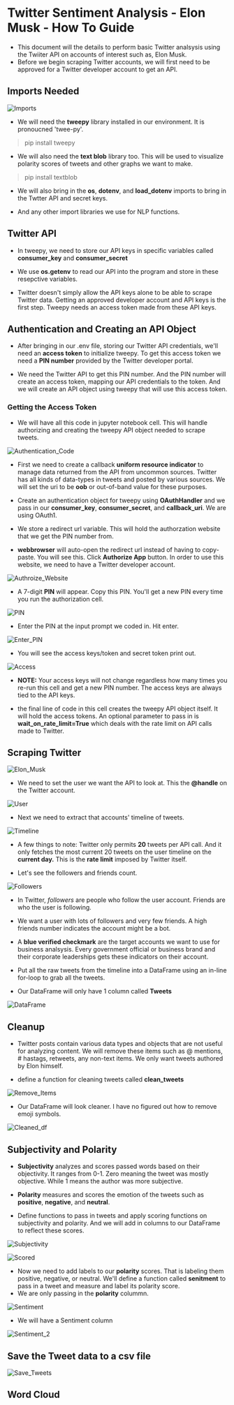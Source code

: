 # Twitter Sentiment Analysis - Elon Musk - How To Guide

* This document will the details to perform basic Twitter analsysis using the Twiiter API on accounts of interest such as, Elon Musk.
* Before we begin scraping Twitter accounts, we will first need to be approved for a Twitter developer account to get an API.

## Imports Needed

![Imports](images/Imports.PNG)

* We will need the **tweepy** library installed in our environment. It is pronoucned 'twee-py'.

> pip install tweepy

* We will also need the **text blob** library too. This will be used to visualize polarity scores of tweets and other graphs we want to make.

> pip install textblob

* We will also bring in the **os**, **dotenv**, and **load_dotenv** imports to bring in the Twtter API and secret keys.

* And any other import libraries we use for NLP functions.

## Twitter API

* In tweepy, we need to store our API keys in specific variables called **consumer_key** and **consumer_secret**

* We use **os.getenv** to read our API into the program and store in these resepctive variables.

* Twitter doesn't simply allow the API keys alone to be able to scrape Twitter data. Getting an approved developer account and API keys is the first step. Tweepy needs an access token made from these API keys. 

## Authentication and Creating an API Object

* After bringing in our .env file, storing our Twitter API credentials, we'll need an **access token** to initialize tweepy. To get this access token we need a **PIN number** provided by the Twitter developer portal.

* We need the Twitter API to get this PIN number. And the PIN number will create an access token, mapping our API credentials to the token. And we will create an API object using tweepy that will use this access token.  

### Getting the Access Token

* We will have all this code in jupyter notebook cell. This will handle authorizing and creating the tweepy API object needed to scrape tweets. 

![Authentication_Code](Tweepy_authorize.PNG)

* First we need to create a callback **uniform resource indicator** to manage data returned from the API from uncommon sources. Twitter has all kinds of data-types in tweets and posted by various sources. We will set the uri to be **oob** or out-of-band value for these purposes.

* Create an authentication object for tweepy using **OAuthHandler** and we pass in our **consumer_key**, **consumer_secret**, and **callback_uri**. We are using OAuth1.

* We store a redirect url variable. This will hold the authorzation website that we get the PIN number from.

* **webbrowser** will auto-open the redirect url instead of having to copy-paste. You will see this. Click **Authorize App** button.  In order to use this website, we need to have a Twitter developer account. 

![Authroize_Website](images/Authorize.PNG)

* A 7-digit **PIN** will appear. Copy this PIN. You'll get a new PIN every time you run the authorization cell. 

![PIN](images/PIN.PNG)

* Enter the PIN at the input prompt we coded in. Hit enter.

![Enter_PIN](images/Enter_PIN.PNG)

* You will see the access keys/token and secret token print out.

![Access](images/access_keys_2.jpg)

* **NOTE:** Your access keys will not change regardless how many times you re-run this cell and get a new PIN number. The access keys are always tied to the API keys.  

* the final line of code in this cell creates the tweepy API object itself. It will hold the access tokens. An optional parameter to pass in is **wait_on_rate_limit=True** which deals with the rate limit on API calls made to Twitter.

## Scraping Twitter

![Elon_Musk](images/elon_account.PNG)

* We need to set the user we want the API to look at. This the **@handle** on the Twitter account.

![User](images/set_user.PNG)

* Next we need to extract that accounts' timeline of tweets.

![Timeline](images/set_timeline.PNG)

* A few things to note: Twitter only permits **20** tweets per API call. And it only fetches the most current 20 tweets on the user timeline on the **current day.** This is the **rate limit** imposed by Twitter itself.

* Let's see the followers and friends count.

![Followers](images/see_followers.PNG)

* In Twitter, *followers* are people who follow the user account. Friends are who the user is following.
* We want a user with lots of followers and very few friends. A high friends number indicates the account might be a bot.
* A **blue verified checkmark** are the target accounts we want to use for business analsysis. Every government official or business brand and their corporate leaderships gets these indicators on their account.  

* Put all the raw tweets from the timeline into a DataFrame using an in-line for-loop to grab all the tweets.
* Our DataFrame will only have 1 column called **Tweets**

![DataFrame](images/dataframe.PNG)

## Cleanup

* Twitter posts contain various data types and objects that are not useful for analyzing content. We will remove these items such as @ mentions, # hastags, retweets, any non-text items. We only want tweets authored by Elon himself.

* define a function for cleaning tweets called **clean_tweets**

![Remove_Items](images/clean_tweets_.PNG)

* Our DataFrame will look cleaner. I have no figured out how to remove emoji symbols.

![Cleaned_df](images/cleaned_df.PNG)

## Subjectivity and Polarity

* **Subjectivity** analyzes and scores passed words based on their objectivity. It ranges from 0-1. Zero meaning the tweet was mostly objective. While 1 means the author was more subjective.

* **Polarity** measures and scores the emotion of the tweets such as **positive**, **negative**, and **neutral**.

* Define functions to pass in tweets and apply scoring functions on subjectivity and polarity. And we will add in columns to our DataFrame to reflect these scores.

![Subjectivity](images/subjectivity.PNG)

![Scored](images/sub_score.PNG)

* Now we need to add labels to our **polarity** scores. That is labeling them positive, negative, or neutral. We'll define a function called **senitment** to pass in a tweet and measure and label its polarity score. 
* We are only passing in the **polarity** colummn.

![Sentiment](images/polarity.PNG)

* We will have a Sentiment column

![Sentiment_2](images/sentiment.PNG)

## Save the Tweet data to a csv file

![Save_Tweets](images/save_tweets.PNG)


## Word Cloud

